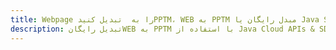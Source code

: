 ---title: Webpage را به  تبدیل کنیدPPTM، WEB به PPTM مبدل رایگان یا Java SDKdescription: تبدیل رایگانWEB به PPTM با استفاده از Java Cloud APIs & SDK همچنین اسناد PDF را در Cloud ایجاد، ویرایش و رندر کنید.---